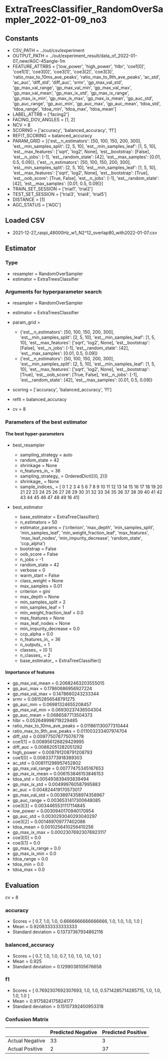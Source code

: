 # ExtraTreesClassifier_RandomOverSampler_2022-01-09_no3
## Constants
- CSV_PATH = ../out/csv/experiment
- OUTPUT_PATH = ../out/experiment_result/data_of_2022-01-07_new/AGC-45angle-1m
- FEATURE_ATTRBS = ['low_power', 'high_power', 'hlbr', 'coe1[0]', 'coe1[1]', 'coe3[0]', 'coe3[1]', 'coe3[2]', 'coe3[3]', 'ratio_max_to_10ms_ave_peaks', 'ratio_max_to_9th_ave_peaks', 'ac_std', 'ac_auc', 'diff_std', 'diff_auc', 'srmr', 'gp_max_val_std', 'gp_max_val_range', 'gp_max_val_min', 'gp_max_val_max', 'gp_max_val_mean', 'gp_max_ix_std', 'gp_max_ix_range', 'gp_max_ix_min', 'gp_max_ix_max', 'gp_max_ix_mean', 'gp_auc_std', 'gp_auc_range', 'gp_auc_min', 'gp_auc_max', 'gp_auc_mean', 'tdoa_std', 'tdoa_range', 'tdoa_min', 'tdoa_max', 'tdoa_mean']
- LABEL_ATTRB = ['facing2']
- FACING_DOV_ANGLES = [1, 2]
- NCV = 8
- SCORING = ['accuracy', 'balanced_accuracy', 'f1']
- REFIT_SCORING = balanced_accuracy
- PARAM_GRID = [{'est__n_estimators': [50, 100, 150, 200, 300], 'est__min_samples_split': [2, 5, 10], 'est__min_samples_leaf': [1, 5, 10], 'est__max_features': ['sqrt', 'log2', None], 'est__bootstrap': [False], 'est__n_jobs': [-1], 'est__random_state': [42], 'est__max_samples': [0.01, 0.5, 0.09]}, {'est__n_estimators': [50, 100, 150, 200, 300], 'est__min_samples_split': [2, 5, 10], 'est__min_samples_leaf': [1, 5, 10], 'est__max_features': ['sqrt', 'log2', None], 'est__bootstrap': [True], 'est__oob_score': [True, False], 'est__n_jobs': [-1], 'est__random_state': [42], 'est__max_samples': [0.01, 0.5, 0.09]}]
- TRAIN_SET_SESSION = ['trial1', 'trial2']
- TEST_SET_SESSION = ['trial3', 'trial4', 'trial5']
- DISTANCE = [1]
- AGC_STATUS = ['AGC']

## Loaded CSV
- 2021-12-27_raspi_48000Hz_w1_N2^12_overlap80_with2022-01-07.csv

## Estimator
### Type
- resampler = RandomOverSampler
- estimator = ExtraTreesClassifier

### Arguments for hyperparameter search
- resampler = RandomOverSampler
- estimator = ExtraTreesClassifier
- param_grid = 
	- {'est__n_estimators': [50, 100, 150, 200, 300], 'est__min_samples_split': [2, 5, 10], 'est__min_samples_leaf': [1, 5, 10], 'est__max_features': ['sqrt', 'log2', None], 'est__bootstrap': [False], 'est__n_jobs': [-1], 'est__random_state': [42], 'est__max_samples': [0.01, 0.5, 0.09]}
	- {'est__n_estimators': [50, 100, 150, 200, 300], 'est__min_samples_split': [2, 5, 10], 'est__min_samples_leaf': [1, 5, 10], 'est__max_features': ['sqrt', 'log2', None], 'est__bootstrap': [True], 'est__oob_score': [True, False], 'est__n_jobs': [-1], 'est__random_state': [42], 'est__max_samples': [0.01, 0.5, 0.09]}

- scoring = ['accuracy', 'balanced_accuracy', 'f1']
- refit = balanced_accuracy
- cv = 8

### Parameters of the best estimator
#### The best hyper-parameters
- best_resampler
	- sampling_strategy = auto
	- random_state = 42
	- shrinkage = None
	- n_features_in_ = 36
	- sampling_strategy_ = OrderedDict([(0, 2)])
	- shrinkage_ = None
	- sample_indices_ = [ 0  1  2  3  4  5  6  7  8  9 10 11 12 13 14 15 16 17 18 19 20 21 22 23
 24 25 26 27 28 29 30 31 32 33 34 35 36 37 38 39 40 41 42 43 44 45 46 47
 48 49 16 41]

- best_estimator
	- base_estimator = ExtraTreeClassifier()
	- n_estimators = 50
	- estimator_params = ('criterion', 'max_depth', 'min_samples_split', 'min_samples_leaf', 'min_weight_fraction_leaf', 'max_features', 'max_leaf_nodes', 'min_impurity_decrease', 'random_state', 'ccp_alpha')
	- bootstrap = False
	- oob_score = False
	- n_jobs = -1
	- random_state = 42
	- verbose = 0
	- warm_start = False
	- class_weight = None
	- max_samples = 0.01
	- criterion = gini
	- max_depth = None
	- min_samples_split = 2
	- min_samples_leaf = 1
	- min_weight_fraction_leaf = 0.0
	- max_features = None
	- max_leaf_nodes = None
	- min_impurity_decrease = 0.0
	- ccp_alpha = 0.0
	- n_features_in_ = 36
	- n_outputs_ = 1
	- classes_ = [0 1]
	- n_classes_ = 2
	- base_estimator_ = ExtraTreeClassifier()

#### Importance of features
- gp_max_val_mean = 0.20682463203555015
- gp_auc_max = 0.17860686956927224
- gp_max_val_max = 0.1478660243233344
- srmr = 0.08152856548791275
- gp_auc_min = 0.06981324655208457
- gp_max_val_min = 0.06930237436504304
- gp_auc_mean = 0.0686587713504373
- hlbr = 0.052649998719229485
- ratio_max_to_10ms_ave_peaks = 0.011861130077310444
- ratio_max_to_9th_ave_peaks = 0.011003233407974704
- diff_std = 0.009775076775076778
- coe1[1] = 0.008956126829429995
- diff_auc = 0.00882051282051282
- high_power = 0.008791208791208793
- coe1[0] = 0.00833773918389303
- ac_std = 0.008111298957452802
- gp_max_val_range = 0.00777475345167653
- gp_max_ix_mean = 0.006153846153846153
- tdoa_std = 0.005493839493839494
- gp_max_ix_std = 0.004999760587995883
- ac_auc = 0.004824419170573017
- gp_max_val_std = 0.0038974358974358967
- gp_auc_range = 0.0036531417300648085
- coe3[3] = 0.0034465531117114845
- low_power = 0.0030940170940170954
- gp_auc_std = 0.0030293040293040297
- coe3[2] = 0.001469709777402086
- tdoa_mean = 0.0010256410256410256
- gp_max_ix_max = 0.00023076923076923117
- coe3[0] = 0.0
- coe3[1] = 0.0
- gp_max_ix_range = 0.0
- gp_max_ix_min = 0.0
- tdoa_range = 0.0
- tdoa_min = 0.0
- tdoa_max = 0.0

## Evaluation
cv = 8
### accuracy
- Scores = [ 0.7, 1.0, 1.0, 0.6666666666666666, 1.0, 1.0, 1.0, 1.0 ]
- Mean = 0.9208333333333333
- Standard deviation = 0.13737367934862116

### balanced_accuracy
- Scores = [ 0.7, 1.0, 1.0, 0.7, 1.0, 1.0, 1.0, 1.0 ]
- Mean = 0.925
- Standard deviation = 0.1299038105676658

### f1
- Scores = [ 0.7692307692307693, 1.0, 1.0, 0.5714285714285715, 1.0, 1.0, 1.0, 1.0 ]
- Mean = 0.9175824175824177
- Standard deviation = 0.15107392400953318

### Confusion Matrix
|  | Predicted Negative | Predicted Positive |
| --- | --- | --- |
| Actual Negative | 33 | 3 |
| Actual Positive | 2 | 37 |

      